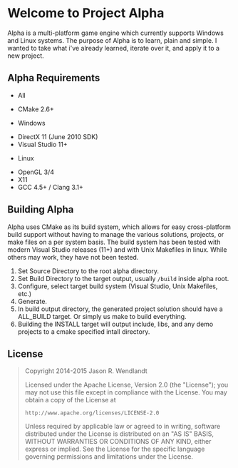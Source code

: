 Welcome to Project Alpha
========================

Alpha is a multi-platform game engine which currently supports Windows and Linux systems.  The purpose of Alpha is to learn, plain and simple.  I wanted to take what i've already learned, iterate over it, and apply it to a new project.

Alpha Requirements
------------------

- All
 * CMake 2.6+

- Windows
 * DirectX 11 (June 2010 SDK)
 * Visual Studio 11+

- Linux
 * OpenGL 3/4
 * X11
 * GCC 4.5+ / Clang 3.1+

Building Alpha
--------------

Alpha uses CMake as its build system, which allows for easy cross-platform build support without having to manage the various solutions, projects, or make files on a per system basis.  The build system has been tested with modern Visual Studio releases (11+) and with Unix Makefiles in linux.  While others may work, they have not been tested.

1. Set Source Directory to the root alpha directory.
2. Set Build Directory to the target output, usually ```/build``` inside alpha root.
3. Configure, select target build system (Visual Studio, Unix Makefiles, etc.)
4. Generate.
5. In build output directory, the generated project solution should have a ALL_BUILD target.  Or simply us make to build everything.
6. Building the INSTALL target will output include, libs, and any demo projects to a cmake specified intall directory.

License
-------

> Copyright 2014-2015 Jason R. Wendlandt
> 
> Licensed under the Apache License, Version 2.0 (the "License");
> you may not use this file except in compliance with the License.
> You may obtain a copy of the License at
> 
>     http://www.apache.org/licenses/LICENSE-2.0
>     
> Unless required by applicable law or agreed to in writing, software
> distributed under the License is distributed on an "AS IS" BASIS,
> WITHOUT WARRANTIES OR CONDITIONS OF ANY KIND, either express or implied.
> See the License for the specific language governing permissions and
> limitations under the License.
